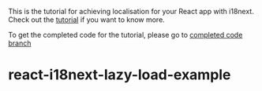 This is the tutorial for achieving localisation for your React app with i18next. Check out the [tutorial](https://bigcheeseapp.com/2020/06/28/translate-your-react-app-with-react-i18next/) if you want to know more.

To get the completed code for the tutorial, please go to [completed code branch](https://github.com/tekminewe/react-i18next-example/tree/feature/completed-tutorial)
# react-i18next-lazy-load-example
